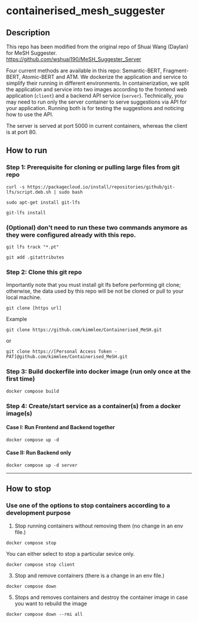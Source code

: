 # containerised_mesh_suggester

## Description
This repo has been modified from the original repo of Shuai Wang (Daylan) for MeSH Suggester. 
https://github.com/wshuai190/MeSH_Suggester_Server

Four current methods are available in this repo: Semantic-BERT, Fragment-BERT, Atomic-BERT and ATM. We dockerize the application and service to simplify their running in different environments. In containerization, we split the application and service into two images according to the frontend web application (`client`) and a backend API service (`server`). Technically, you may need to run only the server container to serve suggestions via API for your application. Running both is for testing the suggestions and noticing how to use the API.

The server is served at port 5000 in current containers, whereas the client is at port 80.
  
## How to run

### Step 1: Prerequisite for cloning or pulling large files from git repo

`curl -s https://packagecloud.io/install/repositories/github/git-lfs/script.deb.sh | sudo bash`

`sudo apt-get install git-lfs`

`git-lfs install`

  
### (Optional) don't need to run these two commands anymore as they were configured already with this repo.

`git lfs track "*.pt"`

`git add .gitattributes`


### Step 2: Clone this git repo
Importantly note that you must install git lfs before performing git clone; otherwise, the data used by this repo will be not be cloned or pull to your local machine.

`git clone [https url]`

Example

`git clone https://github.com/kimmlee/Containerised_MeSH.git`

or 

`git clone https://[Personal Access Token - PAT]@github.com/kimmlee/Containerised_MeSH.git`

  
### Step 3: Build dockerfile into docker image (run only once at the first time)
`docker compose build`


### Step 4: Create/start service as a container(s) from a docker image(s)

#### Case I: Run Frontend and Backend together
`docker compose up -d`

#### Case II: Run Backend only 
`docker compose up -d server`

------------------------------------------------------------------------------------------------------------------

## How to stop

### Use one of the options to stop containers according to a development purpose
 1. Stop running containers without removing them (no change in an env file.)
    
`docker compose stop`

You can either select to stop a particular sevice only.

`docker compose stop client`

3. Stop and remove containers (there is a change in an env file.)

`docker compose down`

5. Stops and removes containers and destroy the container image in case you want to rebuild the image

`docker compose down --rmi all`

